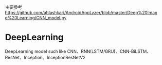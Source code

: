 主要參考 https://github.com/ahlashkari/AndroidAppLyzer/blob/master/Deep%20Image%20Learning/CNN_model.py
# DeepLearning
DeepLearning model such like CNN、RNN(LSTM/GRU)、CNN-BiLSTM、ResNet、Inception、InceptionResNetV2
